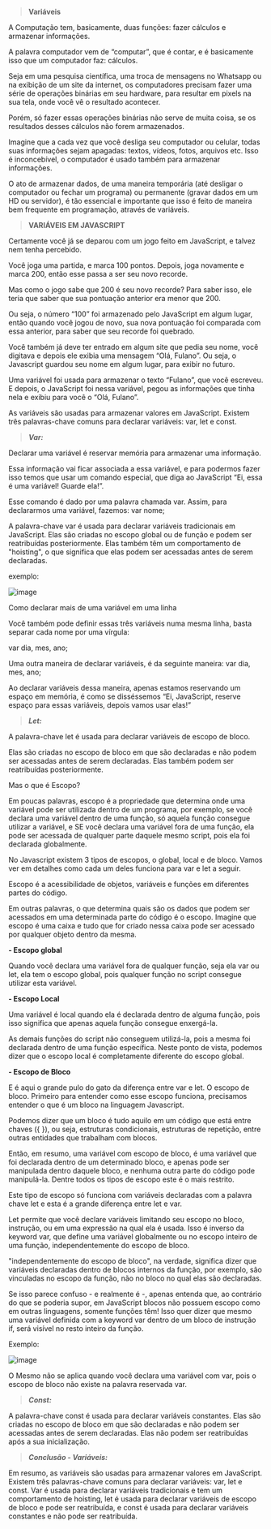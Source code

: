 > **Variáveis**

A Computação tem, basicamente, duas funções: fazer cálculos e armazenar informações.

A palavra computador vem de “computar”, que é contar, e é basicamente isso que um computador faz: cálculos.

Seja em uma pesquisa científica, uma troca de mensagens no Whatsapp ou na exibição de um site da internet, os computadores precisam fazer uma série de operações binárias em seu hardware, para resultar em pixels na sua tela, onde você vê o resultado acontecer.

Porém, só fazer essas operações binárias não serve de muita coisa, se os resultados desses cálculos não forem armazenados.

Imagine que a cada vez que você desliga seu computador ou celular, todas suas informações sejam apagadas: textos, vídeos, fotos, arquivos etc. Isso é inconcebível, o computador é usado também para armazenar informações.

O ato de armazenar dados, de uma maneira temporária (até desligar o computador ou fechar um programa) ou permanente (gravar dados em um HD ou servidor), é tão essencial e importante que isso é feito de maneira bem frequente em programação, através de variáveis.

> **VARIÁVEIS EM JAVASCRIPT**


Certamente você já se deparou com um jogo feito em JavaScript, e talvez nem tenha percebido.

Você joga uma partida, e marca 100 pontos. Depois, joga novamente e marca 200, então esse passa a ser seu novo recorde.

Mas como o jogo sabe que 200 é seu novo recorde? Para saber isso, ele teria que saber que sua pontuação anterior era menor que 200.

Ou seja, o número “100” foi armazenado pelo JavaScript em algum lugar, então quando você jogou de novo, sua nova pontuação foi comparada com essa anterior, para saber que seu recorde foi quebrado.

Você também já deve ter entrado em algum site que pedia seu nome, você digitava e depois ele exibia uma mensagem “Olá, Fulano”. Ou seja, o Javascript guardou seu nome em algum lugar, para exibir no futuro.

Uma variável foi usada para armazenar o texto “Fulano”, que você escreveu. E depois, o JavaScript foi nessa variável, pegou as informações que tinha nela e exibiu para você o “Olá, Fulano”.

As variáveis são usadas para armazenar valores em JavaScript. Existem três palavras-chave comuns para declarar variáveis: var, let e const.


> _**Var:**_

Declarar uma variável é reservar memória para armazenar uma informação.

Essa informação vai ficar associada a essa variável, e para podermos fazer isso temos que usar um comando especial, que diga ao JavaScript “Ei, essa é uma variável! Guarde ela!”.

Esse comando é dado por uma palavra chamada var. Assim, para declararmos uma variável, fazemos: var nome;

A palavra-chave var é usada para declarar variáveis tradicionais em JavaScript. Elas são criadas no escopo global ou de função e podem ser reatribuídas posteriormente. Elas também têm um comportamento de "hoisting", o que significa que elas podem ser acessadas antes de serem declaradas.

exemplo:

![image](https://user-images.githubusercontent.com/86801366/219828165-5bea97b1-72f8-4495-b6e8-4f36dddc5ea6.png)


Como declarar mais de uma variável em uma linha

Você também pode definir essas três variáveis numa mesma linha, basta separar cada nome por uma vírgula:

var dia, mes, ano;

Uma outra maneira de declarar variáveis, é da seguinte maneira:
var dia,      mes,      ano;

Ao declarar variáveis dessa maneira, apenas estamos reservando um espaço em memória, é como se disséssemos “Ei, JavaScript, reserve espaço para essas variáveis, depois vamos usar elas!”

> _**Let:**_

A palavra-chave let é usada para declarar variáveis de escopo de bloco. 

Elas são criadas no escopo de bloco em que são declaradas e não podem ser acessadas antes de serem declaradas. Elas também podem ser reatribuídas posteriormente.

Mas o que é Escopo?

Em poucas palavras, escopo é a propriedade que determina onde uma variável pode ser utilizada dentro de um programa, por exemplo, se você declara uma variável dentro de uma função, só aquela função consegue utilizar a variável, e SE você declara uma variável fora de uma função, ela pode ser acessada de qualquer parte daquele mesmo script, pois ela foi declarada globalmente. 

No Javascript existem 3 tipos de escopos, o global, local e de bloco. Vamos ver em detalhes como cada um deles funciona para var e let a seguir.

Escopo é a acessibilidade de objetos, variáveis e funções em diferentes partes do código.

Em outras palavras, o que determina quais são os dados que podem ser acessados em uma determinada parte do código é o escopo. Imagine que escopo é uma caixa e tudo que for criado nessa caixa pode ser acessado por qualquer objeto dentro da mesma.

 **- Escopo global**

Quando você declara uma variável fora de qualquer função, seja ela var ou let, ela tem o escopo global, pois qualquer função no script consegue utilizar esta variável.

 **- Escopo Local**

Uma variável é local quando ela é declarada dentro de alguma função, pois isso significa que apenas aquela função consegue enxergá-la. 

As demais funções do script não conseguem utilizá-la, pois a mesma foi declarada dentro de uma função específica. Neste ponto de vista, podemos dizer que o escopo local é completamente diferente do escopo global. 

 **- Escopo de Bloco**

E é aqui o grande pulo do gato da diferença entre var e let. O escopo de bloco. Primeiro para entender como esse escopo funciona, precisamos entender o que é um bloco na linguagem Javascript.

Podemos dizer que um bloco é tudo aquilo em um código que está entre chaves ({ }), ou seja, estruturas condicionais, estruturas de repetição, entre outras entidades que trabalham com blocos. 

Então, em resumo, uma variável com escopo de bloco, é uma variável que foi declarada dentro de um determinado bloco, e apenas pode ser manipulada dentro daquele bloco, e nenhuma outra parte do código pode manipulá-la. Dentre todos os tipos de escopo este é o mais restrito.

Este tipo de escopo só funciona com variáveis declaradas com a palavra chave let e esta é a grande diferença entre let e var.

Let permite que você declare variáveis limitando seu escopo no bloco, instrução, ou em uma expressão na qual ela é usada. Isso é inverso da keyword var, que define uma variável globalmente ou no escopo inteiro de uma função, independentemente do escopo de bloco.

"independentemente do escopo de bloco", na verdade, significa dizer que variáveis declaradas dentro de blocos internos da função, por exemplo, são vinculadas no escopo da função, não no bloco no qual elas são declaradas. 

Se isso parece confuso - e realmente é -, apenas entenda que, ao contrário do que se poderia supor, em JavaScript blocos não possuem escopo como em outras linguagens, somente funções têm! Isso quer dizer que mesmo uma variável definida com a keyword var dentro de um bloco de instrução if, será visível no resto inteiro da função.

Exemplo:

![image](https://user-images.githubusercontent.com/86801366/219828181-4f04fe44-cd87-4464-ac65-0152d4c79760.png)

O Mesmo não se aplica quando você declara uma variável com var, pois o escopo de bloco não existe na palavra reservada var. 

> _**Const:**_

A palavra-chave const é usada para declarar variáveis constantes. Elas são criadas no escopo de bloco em que são declaradas e não podem ser acessadas antes de serem declaradas. Elas não podem ser reatribuídas após a sua inicialização.

> _**Conclusão - Variáveis:**_

Em resumo, as variáveis são usadas para armazenar valores em JavaScript. 
Existem três palavras-chave comuns para declarar variáveis: var, let e const. Var é usada para declarar variáveis tradicionais e tem um comportamento de hoisting, let é usada para declarar variáveis de escopo de bloco e pode ser reatribuída, e const é usada para declarar variáveis constantes e não pode ser reatribuída.
